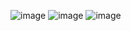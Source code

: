 ![image](https://user-images.githubusercontent.com/48103810/197626460-0f4b8ebc-8581-4791-b98c-e3f63bbb3deb.png)
![image](https://user-images.githubusercontent.com/48103810/197626366-885fc752-82db-4559-becc-f1e559277925.png)
![image](https://user-images.githubusercontent.com/48103810/197626570-e2153e03-6aa5-42a0-8c0b-6aee95f6f15f.png)

